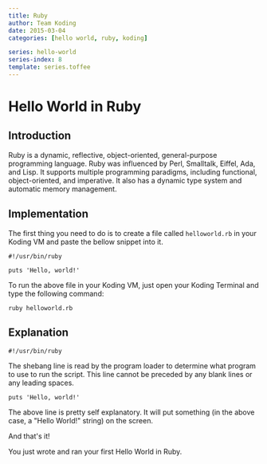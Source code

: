 ```yaml
---
title: Ruby
author: Team Koding
date: 2015-03-04
categories: [hello world, ruby, koding]

series: hello-world
series-index: 8
template: series.toffee
---
```


# Hello World in Ruby

## Introduction

Ruby is a dynamic, reflective, object-oriented, general-purpose programming language. Ruby was influenced by Perl, Smalltalk, Eiffel, Ada, and Lisp. It supports multiple programming paradigms, including functional, object-oriented, and imperative. It also has a dynamic type system and automatic memory management.

## Implementation

The first thing you need to do is to create a file called `helloworld.rb` in your Koding VM and paste the bellow snippet into it.

```
#!/usr/bin/ruby

puts 'Hello, world!'
```

To run the above file in your Koding VM, just open your Koding Terminal and type the following command:

```
ruby helloworld.rb
```

## Explanation

```
#!/usr/bin/ruby
```

The shebang line is read by the program loader to determine what program to use to run the script. This line cannot be preceded by any blank lines or any leading spaces.

```
puts 'Hello, world!'
```

The above line is pretty self explanatory. It will put something (in the above case, a "Hello World!" string) on the screen.

And that's it!

You just wrote and ran your first Hello World in Ruby.
